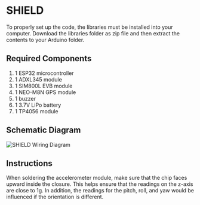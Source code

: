 # SHIELD 
To properly set up the code, the libraries must be installed into your computer. Download the libraries folder as zip file and then extract the contents to your Arduino folder.

## Required Components
1. 1 ESP32 microcontroller
2. 1 ADXL345 module
3. 1 SIM800L EVB module
4. 1 NEO-M8N GPS module
5. 1 buzzer
6. 1 3.7V LiPo battery
7. 1 TP4056 module

## Schematic Diagram
![SHIELD Wiring Diagram](https://github.com/sagaciousboi/shield-0.1.0/blob/main/schematic-diagram.png)

## Instructions
When soldering the accelerometer module, make sure that the chip faces upward inside the closure. This helps ensure that the readings on the z-axis are close to 1g. In addition, the readings
for the pitch, roll, and yaw would be influenced if the orientation is different.
